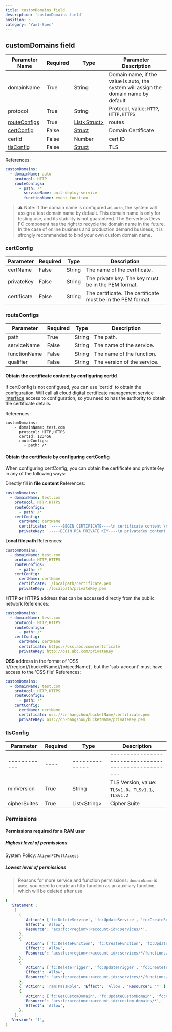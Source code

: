 ```yaml
---
title: customDomains field
description: 'customDomains field'
position: 5
category: 'Yaml-Spec'
---
```


## customDomains field

| Parameter Name                | Required | Type                           | Parameter Description                                                                |
| ----------------------------- | -------- | ------------------------------ | ------------------------------------------------------------------------------------ |
| domainName                    | True     | String                         | Domain name, if the value is auto, the system will assign the domain name by default |
| protocol                      | True     | String                         | Protocol, value: `HTTP`, `HTTP,HTTPS`                                                |
| [routeConfigs](#routeconfigs) | True     | [List\<Struct>](#routeconfigs) | routes                                                                               |
| [certConfig](#certconfig)     | False    | [Struct](#certconfig)          | Domain Certificate                                                                   |
| certId                        | False    | Number                         | cert ID                                                                              |
| [tlsConfig](#tlsConfig)       | False    | [Struct](#tlsConfig)           | TLS                                                                                  |

References:

```yaml
customDomains:
  - domainName: auto
    protocol: HTTP
    routeConfigs:
      - path: /*
        serviceName: unit-deploy-service
        functionName: event-function
```

> ⚠️ Note: If the domain name is configured as `auto`, the system will assign a test domain name by default. This domain name is only for testing use, and its stability is not guaranteed. The Serverless Devs FC component has the right to recycle the domain name in the future. In the case of online business and production demand business, it is strongly recommended to bind your own custom domain name.

### certConfig

| Parameter   | Required | Type   | Description                                                 |
| ----------- | -------- | ------ | ----------------------------------------------------------- |
| certName    | False    | String | The name of the certificate.                                |
| privateKey  | False    | String | The private key. The key must be in the PEM format.         |
| certificate | False    | String | The certificate. The certificate must be in the PEM format. |

### routeConfigs

| Parameter    | Required | Type   | Description                 |
| ------------ | -------- | ------ | --------------------------- |
| path         | True     | String | The path.                   |
| serviceName  | False    | String | The name of the service.    |
| functionName | False    | String | The name of the function.   |
| qualifier    | False    | String | The version of the service. |

#### Obtain the certificate content by configuring certId

If certConfig is not configured, you can use 'certId' to obtain the configuration. Will call ali cloud digital certificate management service [interface](https://help.aliyun.com/document_detail/126512.html) access to configuration, so you need to has the authority to obtain the certificate details.

References:

```
customDomains:
    - domainName: test.com
      protocol: HTTP,HTTPS
      certId: 123456
      routeConfigs:
        - path: /*
```

#### Obtain the certificate by configuring certConfig

When configuring certConfig, you can obtain the certificate and privateKey in any of the following ways:

Directly fill in **file content**
References:

```yaml
customDomains:
  - domainName: test.com
    protocol: HTTP,HTTPS
    routeConfigs:
      - path: /*
    certConfig:
      certName: certName
      certificate: '-----BEGIN CERTIFICATE----\n certificate content \n----END CERTIFICATE-----'
      privateKey: '-----BEGIN RSA PRIVATE KEY----\n privateKey content \n----END RSA PRIVATE KEY-----'
```

**Local file path**
References:

```yaml
customDomains:
  - domainName: test.com
    protocol: HTTP,HTTPS
    routeConfigs:
      - path: /*
    certConfig:
      certName: certName
      certificate: ./localpath/certificate.pem
      privateKey: ./localpath/privateKey.pem
```

**HTTP or HTTPS** address that can be accessed directly from the public network
References:

```yaml
customDomains:
  - domainName: test.com
    protocol: HTTP,HTTPS
    routeConfigs:
      - path: /*
    certConfig:
      certName: certName
      certificate: https://oss.abc.com/certificate
      privateKey: http://oss.abc.com/privateKey
```

**OSS** address in the format of 'OSS ://{region}/{bucketName}/{objectName}', but the 'sub-account' must have access to the 'OSS file'
References:

```yaml
customDomains:
  - domainName: test.com
    protocol: HTTP,HTTPS
    routeConfigs:
      - path: /*
    certConfig:
      certName: certName
      certificate: oss://cn-hangzhou/bucketName/certificate.pem
      privateKey: oss://cn-hangzhou/bucketName/privateKey.pem
```

### tlsConfig

| Parameter    | Required | Type           | Description                                         |
| ------------ | -------- | -------------- | --------------------------------------------------- |
| ------------ | ----     | -------------- | --------------------------------------------------- |
| minVersion   | True     | String         | TLS Version, value: `TLSv1.0`、`TLSv1.1`、`TLSv1.2` |
| cipherSuites | True     | List\<String\> | Cipher Suite                                        |

### Permissions

#### Permissions required for a RAM user

##### Highest level of permissions

System Policy: `AliyunFCFullAccess`

##### Lowest level of permissions

> Reasons for more service and function permissions: `domainName` is `auto`, you need to create an http function as an auxiliary function, which will be deleted after use

```yaml
{
  'Statement':
    [
      {
        'Action': ['fc:DeleteService', 'fc:UpdateService', 'fc:CreateService'],
        'Effect': 'Allow',
        'Resource': 'acs:fc:<region>:<account-id>:services/*',
      },
      {
        'Action': ['fc:DeleteFunction', 'fc:CreateFunction', 'fc:UpdateFunction'],
        'Effect': 'Allow',
        'Resource': 'acs:fc:<region>:<account-id>:services/*/functions/*',
      },
      {
        'Action': ['fc:DeleteTrigger', 'fc:UpdateTrigger', 'fc:CreateTrigger'],
        'Effect': 'Allow',
        'Resource': 'acs:fc:<region>:<account-id>:services/*/functions/*/triggers/*',
      },
      { 'Action': 'ram:PassRole', 'Effect': 'Allow', 'Resource': '*' },
      {
        'Action': ['fc:GetCustomDomain', 'fc:UpdateCustomDomain', 'fc:CreateCustomDomain'],
        'Resource': 'acs:fc:<region>:<account-id>:custom-domains/*',
        'Effect': 'Allow',
      },
    ],
  'Version': '1',
}
```
